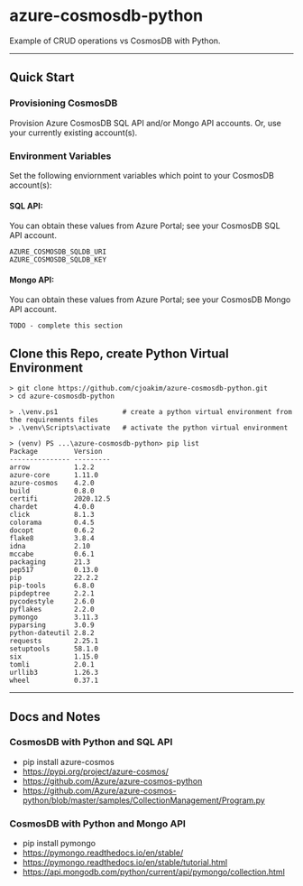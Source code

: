# azure-cosmosdb-python

Example of CRUD operations vs CosmosDB with Python.

---

## Quick Start

### Provisioning CosmosDB

Provision Azure CosmosDB SQL API and/or Mongo API accounts.
Or, use your currently existing account(s).

### Environment Variables

Set the following enviornment variables which point to your CosmosDB account(s):

#### SQL API:

You can obtain these values from Azure Portal; see your CosmosDB SQL API account.

```
AZURE_COSMOSDB_SQLDB_URI
AZURE_COSMOSDB_SQLDB_KEY
```

#### Mongo API:

You can obtain these values from Azure Portal; see your CosmosDB Mongo API account.

```
TODO - complete this section
```

## Clone this Repo, create Python Virtual Environment

```
> git clone https://github.com/cjoakim/azure-cosmosdb-python.git
> cd azure-cosmosdb-python

> .\venv.ps1                # create a python virtual environment from the requirements files
> .\venv\Scripts\activate   # activate the python virtual environment

> (venv) PS ...\azure-cosmosdb-python> pip list
Package         Version
--------------- ---------
arrow           1.2.2
azure-core      1.11.0
azure-cosmos    4.2.0
build           0.8.0
certifi         2020.12.5
chardet         4.0.0
click           8.1.3
colorama        0.4.5
docopt          0.6.2
flake8          3.8.4
idna            2.10
mccabe          0.6.1
packaging       21.3
pep517          0.13.0
pip             22.2.2
pip-tools       6.8.0
pipdeptree      2.2.1
pycodestyle     2.6.0
pyflakes        2.2.0
pymongo         3.11.3
pyparsing       3.0.9
python-dateutil 2.8.2
requests        2.25.1
setuptools      58.1.0
six             1.15.0
tomli           2.0.1
urllib3         1.26.3
wheel           0.37.1
```

--- 

## Docs and Notes 

### CosmosDB with Python and SQL API

- pip install azure-cosmos
- https://pypi.org/project/azure-cosmos/
- https://github.com/Azure/azure-cosmos-python
- https://github.com/Azure/azure-cosmos-python/blob/master/samples/CollectionManagement/Program.py

### CosmosDB with Python and Mongo API

- pip install pymongo
- https://pymongo.readthedocs.io/en/stable/
- https://pymongo.readthedocs.io/en/stable/tutorial.html
- https://api.mongodb.com/python/current/api/pymongo/collection.html
